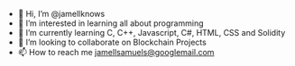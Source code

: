 - 👋 Hi, I’m @jamellknows
- 👀 I’m interested in learning all about programming
- 🌱 I’m currently learning C, C++, Javascript, C#, HTML, CSS and Solidity
- 💞️ I’m looking to collaborate on Blockchain Projects
- 📫 How to reach me jamellsamuels@googlemail.com

<!---
jamellknows/jamellknows is a ✨ special ✨ repository because its `README.md` (this file) appears on your GitHub profile.
You can click the Preview link to take a look at your changes.
--->
